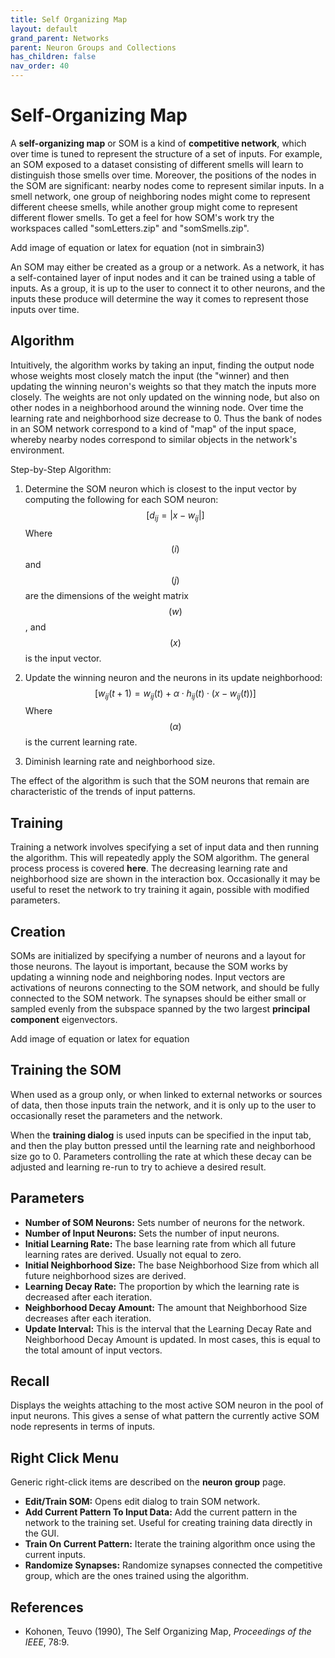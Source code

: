 ```yaml
---
title: Self Organizing Map
layout: default
grand_parent: Networks
parent: Neuron Groups and Collections
has_children: false
nav_order: 40
---
```


# Self-Organizing Map

A **self-organizing map** or SOM is a kind of **competitive network**, which over time is tuned to represent the structure of a set of inputs. For example, an SOM exposed to a dataset consisting of different smells will learn to distinguish those smells over time. Moreover, the positions of the nodes in the SOM are significant: nearby nodes come to represent similar inputs. In a smell network, one group of neighboring nodes might come to represent different cheese smells, while another group might come to represent different flower smells. To get a feel for how SOM's work try the workspaces called "somLetters.zip" and "somSmells.zip".

<!-- TODO --> Add image of equation or latex for equation (not in simbrain3)

An SOM may either be created as a group or a network. As a network, it has a self-contained layer of input nodes and it can be trained using a table of inputs. As a group, it is up to the user to connect it to other neurons, and the inputs these produce will determine the way it comes to represent those inputs over time.

## Algorithm

Intuitively, the algorithm works by taking an input, finding the output node whose weights most closely match the input (the "winner) and then updating the winning neuron's weights so that they match the inputs more closely. The weights are not only updated on the winning node, but also on other nodes in a neighborhood around the winning node. Over time the learning rate and neighborhood size decrease to 0. Thus the bank of nodes in an SOM network correspond to a kind of "map" of the input space, whereby nearby nodes correspond to similar objects in the network's environment.

Step-by-Step Algorithm:

1. Determine the SOM neuron which is closest to the input vector by computing the following for each SOM neuron:
$$[ d_{ij} = | x - w_{ij} | ]$$
Where $$( i )$$ and $$( j )$$ are the dimensions of the weight matrix $$( w )$$, and $$( x )$$ is the input vector.

2. Update the winning neuron and the neurons in its update neighborhood:
$$[ w_{ij}(t+1) = w_{ij}(t) + \alpha \cdot h_{ij}(t) \cdot (x - w_{ij}(t)) ]$$
Where $$(\alpha)$$ is the current learning rate.

3. Diminish learning rate and neighborhood size.

The effect of the algorithm is such that the SOM neurons that remain are characteristic of the trends of input patterns.

## Training

Training a network involves specifying a set of input data and then running the algorithm. This will repeatedly apply the SOM algorithm. The general process process is covered **here**. The decreasing learning rate and neighborhood size are shown in the interaction box. Occasionally it may be useful to reset the network to try training it again, possible with modified parameters.

## Creation

SOMs are initialized by specifying a number of neurons and a layout for those neurons. The layout is important, because the SOM works by updating a winning node and neighboring nodes. Input vectors are activations of neurons connecting to the SOM network, and should be fully connected to the SOM network. The synapses should be either small or sampled evenly from the subspace spanned by the two largest **principal component** eigenvectors.

<!-- TODO --> Add image of equation or latex for equation  

## Training the SOM

When used as a group only, or when linked to external networks or sources of data, then those inputs train the network, and it is only up to the user to occasionally reset the parameters and the network.

When the **training dialog** is used inputs can be specified in the input tab, and then the play button pressed until the learning rate and neighborhood size go to 0. Parameters controlling the rate at which these decay can be adjusted and learning re-run to try to achieve a desired result.

## Parameters

- **Number of SOM Neurons:** Sets number of neurons for the network.
- **Number of Input Neurons:** Sets the number of input neurons.
- **Initial Learning Rate:** The base learning rate from which all future learning rates are derived. Usually not equal to zero.
- **Initial Neighborhood Size:** The base Neighborhood Size from which all future neighborhood sizes are derived.
- **Learning Decay Rate:** The proportion by which the learning rate is decreased after each iteration.
- **Neighborhood Decay Amount:** The amount that Neighborhood Size decreases after each iteration.
- **Update Interval:** This is the interval that the Learning Decay Rate and Neighborhood Decay Amount is updated. In most cases, this is equal to the total amount of input vectors.

## Recall

Displays the weights attaching to the most active SOM neuron in the pool of input neurons. This gives a sense of what pattern the currently active SOM node represents in terms of inputs.

## Right Click Menu

Generic right-click items are described on the **neuron group** page.

- **Edit/Train SOM:** Opens edit dialog to train SOM network.
- **Add Current Pattern To Input Data:** Add the current pattern in the network to the training set. Useful for creating training data directly in the GUI.
- **Train On Current Pattern:** Iterate the training algorithm once using the current inputs.
- **Randomize Synapses:** Randomize synapses connected the competitive group, which are the ones trained using the algorithm.

## References

- Kohonen, Teuvo (1990), The Self Organizing Map, *Proceedings of the IEEE*, 78:9.


